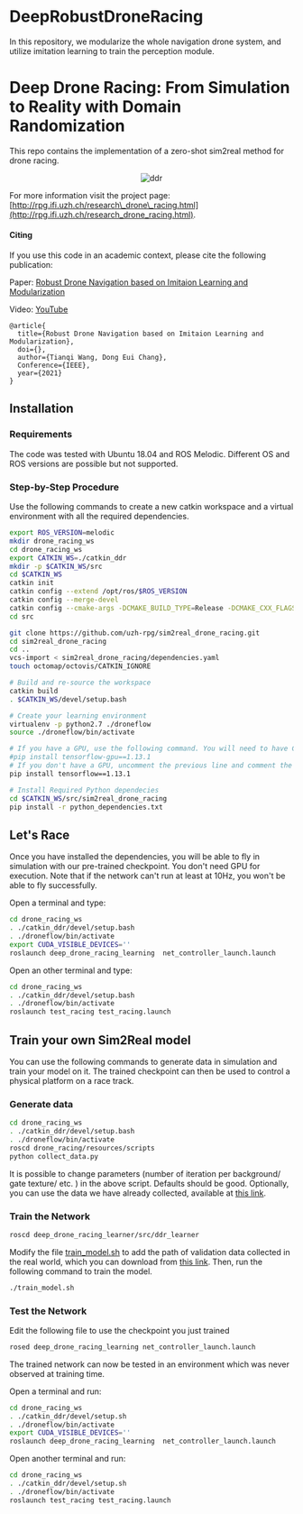# DeepRobustDroneRacing
In this repository, we modularize the whole navigation drone system, and utilize imitation learning to train the perception module.


# Deep Drone Racing: From Simulation to Reality with Domain Randomization

This repo contains the implementation of a zero-shot sim2real method for drone racing.

<p align="center">
  <img src="./docs/sim2real.gif" alt="ddr">
</p>

For more information visit the project page:[http://rpg.ifi.uzh.ch/research\_drone\_racing.html](http://rpg.ifi.uzh.ch/research_drone_racing.html).

#### Citing

If you use this code in an academic context, please cite the following publication:

Paper: [Robust Drone Navigation based on Imitaion Learning and Modularization](http://rpg.ifi.uzh.ch/docs/TRO19_Loquercio.pdf)

Video: [YouTube](https://youtu.be/vdxB89lgZhQ)

```
@article{
  title={Robust Drone Navigation based on Imitaion Learning and Modularization},
  doi={},
  author={Tianqi Wang, Dong Eui Chang},
  Conference={IEEE},
  year={2021}
}

```
## Installation

### Requirements

The code was tested with Ubuntu 18.04 and ROS Melodic.
Different OS and ROS versions are possible but not supported.

### Step-by-Step Procedure

Use the following commands to create a new catkin workspace and a virtual environment with all the required dependencies.

```bash
export ROS_VERSION=melodic
mkdir drone_racing_ws
cd drone_racing_ws
export CATKIN_WS=./catkin_ddr
mkdir -p $CATKIN_WS/src
cd $CATKIN_WS
catkin init
catkin config --extend /opt/ros/$ROS_VERSION
catkin config --merge-devel
catkin config --cmake-args -DCMAKE_BUILD_TYPE=Release -DCMAKE_CXX_FLAGS=-fdiagnostics-color
cd src

git clone https://github.com/uzh-rpg/sim2real_drone_racing.git
cd sim2real_drone_racing
cd ..
vcs-import < sim2real_drone_racing/dependencies.yaml
touch octomap/octovis/CATKIN_IGNORE

# Build and re-source the workspace
catkin build
. $CATKIN_WS/devel/setup.bash

# Create your learning environment
virtualenv -p python2.7 ./droneflow
source ./droneflow/bin/activate

# If you have a GPU, use the following command. You will need to have CUDA 10.0 installed for it to work.
#pip install tensorflow-gpu==1.13.1
# If you don't have a GPU, uncomment the previous line and comment the next
pip install tensorflow==1.13.1

# Install Required Python dependecies
cd $CATKIN_WS/src/sim2real_drone_racing
pip install -r python_dependencies.txt

```


## Let's Race

Once you have installed the dependencies, you will be able to fly in simulation with our pre-trained checkpoint. You don't need GPU for execution. Note that if the network can't run at least at 10Hz, you won't be able to fly successfully.

Open a terminal and type:
```bash
cd drone_racing_ws
. ./catkin_ddr/devel/setup.bash
. ./droneflow/bin/activate
export CUDA_VISIBLE_DEVICES=''
roslaunch deep_drone_racing_learning  net_controller_launch.launch

```

Open an other terminal and type:
```bash
cd drone_racing_ws
. ./catkin_ddr/devel/setup.bash
. ./droneflow/bin/activate
roslaunch test_racing test_racing.launch

```

## Train your own Sim2Real model

You can use the following commands to generate data in simulation and train your model on it. The trained checkpoint can then be used to control a physical platform on a race track.

### Generate data

```bash
cd drone_racing_ws
. ./catkin_ddr/devel/setup.bash
. ./droneflow/bin/activate
roscd drone_racing/resources/scripts
python collect_data.py

```

It is possible to change parameters (number of iteration per background/ gate texture/ etc. ) in the above script.
Defaults should be good. Optionally, you can use the data we have already collected, available at [this link](http://rpg.ifi.uzh.ch/datasets/sim2real_ddr/simulation_training_data.zip).


### Train the Network

```bash
roscd deep_drone_racing_learner/src/ddr_learner

```

Modify the file [train\_model.sh](./learning/deep_drone_racing_learner/src/ddr_learner/train_model.sh) to add the path of validation data collected in the real world, which you can download from [this link](http://rpg.ifi.uzh.ch/datasets/sim2real_ddr/validation_real_data.zip).
Then, run the following command to train the model.

```bash
./train_model.sh

```

### Test the Network

Edit the following file to use the checkpoint you just trained

```bash
rosed deep_drone_racing_learning net_controller_launch.launch

```

The trained network can now be tested in an environment which was never observed at training time.

Open a terminal and run:

```bash
cd drone_racing_ws
. ./catkin_ddr/devel/setup.sh
. ./droneflow/bin/activate
export CUDA_VISIBLE_DEVICES=''
roslaunch deep_drone_racing_learning  net_controller_launch.launch

```

Open another terminal and run:

```bash
cd drone_racing_ws
. ./catkin_ddr/devel/setup.sh
. ./droneflow/bin/activate
roslaunch test_racing test_racing.launch

```
